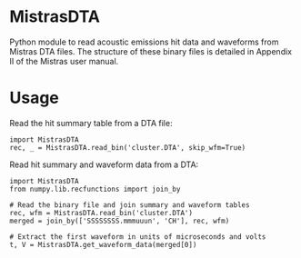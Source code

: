 # MistrasDTA
Python module to read acoustic emissions hit data and waveforms from Mistras DTA files. The structure of these binary files is detailed in Appendix II of the Mistras user manual.

# Usage
Read the hit summary table from a DTA file:
```
import MistrasDTA
rec, _ = MistrasDTA.read_bin('cluster.DTA', skip_wfm=True)

```

Read hit summary and waveform data from a DTA:
```
import MistrasDTA
from numpy.lib.recfunctions import join_by

# Read the binary file and join summary and waveform tables
rec, wfm = MistrasDTA.read_bin('cluster.DTA')
merged = join_by(['SSSSSSSS.mmmuuun', 'CH'], rec, wfm)

# Extract the first waveform in units of microseconds and volts
t, V = MistrasDTA.get_waveform_data(merged[0])
```
